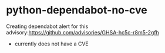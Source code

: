 # python-dependabot-no-cve

Creating dependabot alert for this advisory:https://github.com/advisories/GHSA-hc5c-r8m5-2gfh
- currently does not have a CVE
